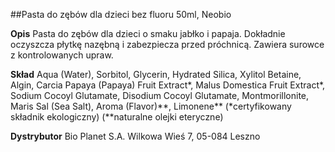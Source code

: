 ##Pasta do zębów dla dzieci bez fluoru 50ml, Neobio

**Opis** Pasta do zębów dla dzieci o smaku jabłko i papaja. Dokładnie oczyszcza płytkę nazębną i zabezpiecza przed próchnicą. Zawiera surowce z kontrolowanych upraw.

**Skład** Aqua (Water), Sorbitol, Glycerin, Hydrated Silica, Xylitol Betaine, Algin, Carcia Papaya (Papaya) Fruit Extract\*, Malus Domestica Fruit Extract\*, Sodium Cocoyl Glutamate, Disodium Cocoyl Glutamate, Montmorillonite, Maris Sal (Sea Salt), Aroma (Flavor)\*\*, Limonene\*\* 
(\*certyfikowany składnik ekologiczny)
(\*\*naturalne olejki eteryczne)

**Dystrybutor** Bio Planet S.A. 
Wilkowa Wieś 7, 05-084 Leszno

